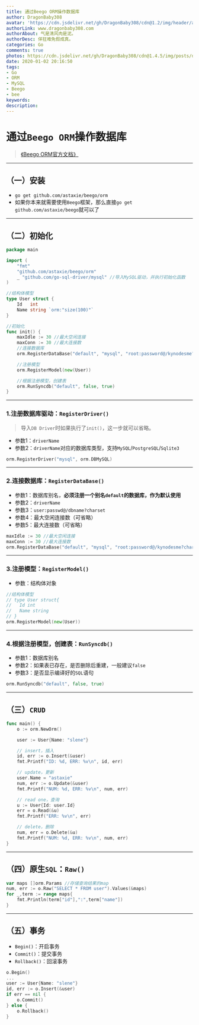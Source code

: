 ```yaml
---
title: 通过Beego ORM操作数据库
author: DragonBaby308
avatar: 'https://cdn.jsdelivr.net/gh/DragonBaby308/cdn@1.2/img/header/avatar.jpg'
authorLink: www.dragonbaby308.com
authorAbout: 气是清风肉是泥。
authorDesc: 佯狂难免假成真。
categories: Go
comments: true
photos: https://cdn.jsdelivr.net/gh/DragonBaby308/cdn@1.4.5/img/posts/db3/go/go-orm.jpg
date: 2020-01-02 20:16:50
tags:
- Go
- ORM
- MySQL
- Beego
- bee
keywords:
description:
---
```


#  通过`Beego ORM`操作数据库

> [《Beego ORM官方文档》](https://beego.me/docs/mvc/model/overview.md)

---

##  （一）安装

* `go get github.com/astaxie/beego/orm`
* 如果你本来就需要使用`Beego`框架，那么直接`go get github.com/astaxie/beego`就可以了

---

##  （二）初始化

```go
package main

import (
    "fmt"
    "github.com/astaxie/beego/orm"
    _ "github.com/go-sql-driver/mysql" //导入MySQL驱动，并执行初始化函数
)

//结构体模型
type User struct {
    Id   int
    Name string `orm:"size(100)"`
}

//初始化
func init() {
    maxIdle := 30 //最大空闲连接
    maxConn := 30 //最大连接数
    //连接数据库
    orm.RegisterDataBase("default", "mysql", "root:password@/kynodesme?charset=utf8", maxIdle, maxConn)

    //注册模型
    orm.RegisterModel(new(User))

    //根据注册模型，创建表
    orm.RunSyncdb("default", false, true)
}
```

---

###  1.注册数据库驱动：`RegisterDriver()`

> 导入`DB Driver`时如果执行了`init()`，这一步就可以省略。

* 参数1：`driverName`
* 参数2：`driverName`对应的数据库类型，支持`MySQL`/`PostgreSQL`/`Sqlite3`

```go
orm.RegisterDriver("mysql", orm.DBMySQL)
```

---

###  2.连接数据库：`RegisterDataBase()`

* 参数1：数据库别名，**必须注册一个别名`default`的数据库，作为默认使用**
* 参数2：`driverName`
* 参数3：`user:passwd@/dbname?charset`
* 参数4：最大空闲连接数（可省略）
* 参数5：最大连接数（可省略）

```go
maxIdle := 30 //最大空闲连接
maxConn := 30 //最大连接数
orm.RegisterDataBase("default", "mysql", "root:password@/kynodesme?charset=utf8", maxIdle, maxConn)
```

---

###  3.注册模型：`RegisterModel()`

* 参数：结构体对象

```go
//结构体模型
// type User struct{
//   Id int
//   Name string
// }
orm.RegisterModel(new(User))
```

---

###  4.根据注册模型，创建表：`RunSyncdb()`

* 参数1：数据库别名
* 参数2：如果表已存在，是否删除后重建，一般建议`false`
* 参数3：是否显示编译好的`SQL`语句

```go
orm.RunSyncdb("default", false, true)
```

---

##  （三）`CRUD`

```go
func main() {
    o := orm.NewOrm()

    user := User{Name: "slene"}

    // insert，插入
    id, err := o.Insert(&user)
    fmt.Printf("ID: %d, ERR: %v\n", id, err)

    // update，更新
    user.Name = "astaxie"
    num, err := o.Update(&user)
    fmt.Printf("NUM: %d, ERR: %v\n", num, err)

    // read one，查询
    u := User{Id: user.Id}
    err = o.Read(&u)
    fmt.Printf("ERR: %v\n", err)

    // delete，删除
    num, err = o.Delete(&u)
    fmt.Printf("NUM: %d, ERR: %v\n", num, err)
}
```

---

##  （四）原生`SQL`：`Raw()`

```go
var maps []orm.Params //存储查询结果的map
num, err := o.Raw("SELECT * FROM user").Values(&maps)
for _,term := range maps{
    fmt.Println(term["id"],":",term["name"])
}
```

---

##  （五）事务

* `Begin()`：开启事务
* `Commit()`：提交事务
* `Rollback()`：回滚事务

```go
o.Begin()
...
user := User{Name: "slene"}
id, err := o.Insert(&user)
if err == nil {
    o.Commit()
} else {
    o.Rollback()
}
```